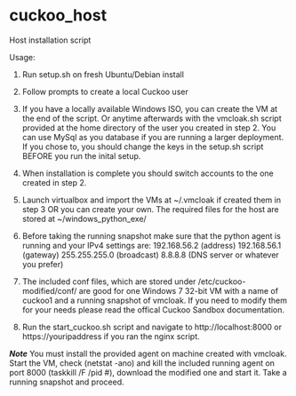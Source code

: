 # cuckoo_host
Host installation script

Usage:

1) Run setup.sh on fresh Ubuntu/Debian install

2) Follow prompts to create a local Cuckoo user

3) If you have a locally available Windows ISO, you can create the VM at the end of the script. Or anytime afterwards with the vmcloak.sh script provided at the home directory of the user you created in step 2. You can use MySql as you database if you are running a larger deployment. If you chose to, you should change the keys in the setup.sh script BEFORE you run the inital setup.

4) When installation is complete you should switch accounts to the one created in step 2.

5) Launch virtualbox and import the VMs at ~/.vmcloak if created them in step 3 OR you can create your own. The required files for the host are stored at ~/windows_python_exe/

6) Before taking the running snapshot make sure that the python agent is running and your IPv4 settings are: 192.168.56.2 (address) 192.168.56.1 (gateway) 255.255.255.0 (broadcast) 8.8.8.8 (DNS server or whatever you prefer)

7) The included conf files, which are stored under /etc/cuckoo-modified/conf/ are good for one Windows 7 32-bit VM with a name of cuckoo1 and a running snapshot of vmcloak. If you need to modify them for your needs please read the offical Cuckoo Sandbox documentation.

8) Run the start_cuckoo.sh script and navigate to http://localhost:8000 or https://youripaddress if you ran the nginx script.

***Note***
You must install the provided agent on machine created with vmcloak. Start the VM, check (netstat -ano) and kill the included running agent on port 8000 (taskkill /F /pid #), download the modified one and start it. Take a running snapshot and proceed.
